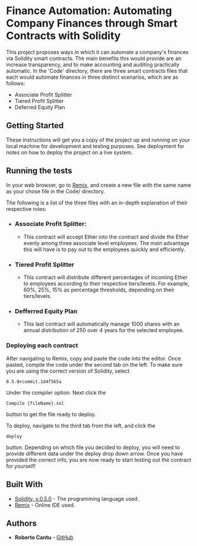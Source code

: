 # Finance Automation: Automating Company Finances through Smart Contracts with Solidity

This project proposes ways in which it can automate a company's finances via Solidity smart contracts. The main benefits this would provide are an increase transparency, and to make accounting and auditing practically automatic. In the 'Code' directory, there are three smart contracts files that each would automate finances in three distinct scenarios, which are as follows:

* Associate Profit Splitter
* Tiered Profit Splitter
* Deferred Equity Plan

## Getting Started

These instructions will get you a copy of the project up and running on your local machine for development and testing purposes. See deployment for notes on how to deploy the project on a live system.

## Running the tests

In your web browser, go to [Remix](https://remix.ethereum.org/#optimize=false&evmVersion=null&version=soljson-v0.6.1+commit.e6f7d5a4.js), and create a new file with the same name as your chose file in the Code/ directory.

The following is a list of the three files with an in-depth explanation of their respective roles:

* ### Associate Profit Splitter: 
    * This contract will accept Ether into the contract and divide the Ether evenly among three associate level employees. The main advantage this will have is to pay out to the employees quickly and efficiently.

* ### Tiered Profit Splitter 
    * This contract will distribute different percentages of incoming Ether to employees according to their respective tiers/levels. For example, 60%, 25%, 15% as percentage thresholds, depending on their tiers/levels.

* ### Defferred Equity Plan 
    * This last contract will automatically manage 1000 shares with an annual distribution of 250 over 4 years for the selected employee.

### Deploying each contract

After navigating to Remix, copy and paste the code into the editor. Once pasted, compile the code under the second tab on the left. To make sure you are using the correct version of Solidity, select 

```
0.5.0+commit.1d4f565a
```
Under the compiler option. Next click the

```
Compile {fileName}.sol
```
button to get the file ready to deploy.

To deploy, navigate to the third tab from the left, and click the

```
deploy
```
button. Depending on which file you decided to deploy, you will need to provide different data under the deploy drop down arrow. Once you have provided the correct info, you are now ready to start testing out the contract for yourself!

## Built With

* [Solidity, v.0.5.0](https://solidity.readthedocs.io/en/v0.5.0/) - The programming language used.
* [Remix](https://remix.ethereum.org/#optimize=false&evmVersion=null&version=soljson-v0.6.1+commit.e6f7d5a4.js) - Online IDE used.

## Authors

* **Roberto Cantu**  - [GitHub](https://github.com/RCantu92)